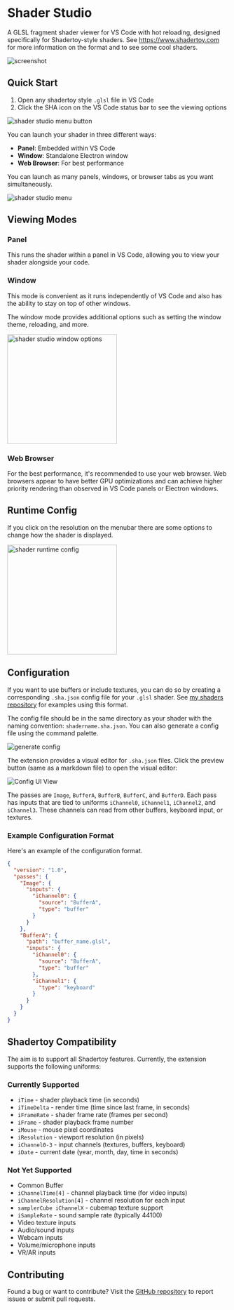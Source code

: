 # Shader Studio

A GLSL fragment shader viewer for VS Code with hot reloading, designed specifically for Shadertoy-style shaders. See https://www.shadertoy.com for more information on the format and to see some cool shaders.

![screenshot](https://raw.githubusercontent.com/teaqu/shader-studio/refs/heads/main/assets/screenshot.png)

## Quick Start

1. Open any shadertoy style `.glsl` file in VS Code
2. Click the SHA icon on the VS Code status bar to see the viewing options

![shader studio menu button](https://github.com/teaqu/shader-studio/blob/main/assets/sha-button.png?raw=true)

You can launch your shader in three different ways:
- **Panel**: Embedded within VS Code
- **Window**: Standalone Electron window
- **Web Browser**: For best performance

You can launch as many panels, windows, or browser tabs as you want simultaneously.

![shader studio menu](https://github.com/teaqu/shader-studio/blob/main/assets/menu-options.png?raw=true)

## Viewing Modes

### Panel

This runs the shader within a panel in VS Code, allowing you to view your shader alongside your code.

### Window

This mode is convenient as it runs independently of VS Code and also has the ability to stay on top of other windows.

The window mode provides additional options such as setting the window theme, reloading, and more.

<img src="https://github.com/teaqu/shader-studio/blob/main/assets/window-options.png?raw=true" alt="shader studio window options" width="250"/>

### Web Browser

For the best performance, it's recommended to use your web browser. Web browsers appear to have better GPU optimizations and can achieve higher priority rendering than observed in VS Code panels or Electron windows.

## Runtime Config

If you click on the resolution on the menubar there are some options to change how the shader is displayed.

<img src="https://github.com/teaqu/shader-studio/blob/main/assets/runtime-config.png?raw=true" alt="shader runtime config" width="250"/>

## Configuration

If you want to use buffers or include textures, you can do so by creating a corresponding `.sha.json` config file for your `.glsl` shader. See [my shaders repository](https://github.com/teaqu/shaders/tree/main/shadertoy) for examples using this format.

The config file should be in the same directory as your shader with the naming convention: `shadername.sha.json`. You can also generate a config file using the command palette.

![generate config](https://github.com/teaqu/shader-studio/blob/main/assets/generate-glsl-config.png?raw=true)

The extension provides a visual editor for `.sha.json` files. Click the preview button (same as a markdown file) to open the visual editor:

![Config UI View](https://github.com/teaqu/shader-studio/blob/main/assets/config-ui.png?raw=true)

The passes are `Image`, `BufferA`, `BufferB`, `BufferC`, and `BufferD`.
Each pass has inputs that are tied to uniforms `iChannel0`, `iChannel1`, `iChannel2`, and `iChannel3`. These channels can read from other buffers, keyboard input, or textures.

### Example Configuration Format

Here's an example of the configuration format.


```json
{
  "version": "1.0",
  "passes": {
    "Image": {
      "inputs": {
        "iChannel0": {
          "source": "BufferA",
          "type": "buffer"
        }
      }
    },
    "BufferA": {
      "path": "buffer_name.glsl",
      "inputs": {
        "iChannel0": {
          "source": "BufferA",
          "type": "buffer"
        },
        "iChannel1": {
          "type": "keyboard"
        }
      }
    }
  }
}
```

## Shadertoy Compatibility

The aim is to support all Shadertoy features. Currently, the extension supports the following uniforms:

### Currently Supported

- `iTime` - shader playback time (in seconds)
- `iTimeDelta` - render time (time since last frame, in seconds)
- `iFrameRate` - shader frame rate (frames per second)
- `iFrame` - shader playback frame number
- `iMouse` - mouse pixel coordinates
- `iResolution` - viewport resolution (in pixels)
- `iChannel0-3` - input channels (textures, buffers, keyboard)
- `iDate` - current date (year, month, day, time in seconds)

### Not Yet Supported

- Common Buffer
- `iChannelTime[4]` - channel playback time (for video inputs)
- `iChannelResolution[4]` - channel resolution for each input
- `samplerCube iChannelX` - cubemap texture support
- `iSampleRate` - sound sample rate (typically 44100)
- Video texture inputs
- Audio/sound inputs
- Webcam inputs
- Volume/microphone inputs
- VR/AR inputs

## Contributing

Found a bug or want to contribute? Visit the [GitHub repository](https://github.com/teaqu/shader-view) to report issues or submit pull requests.
